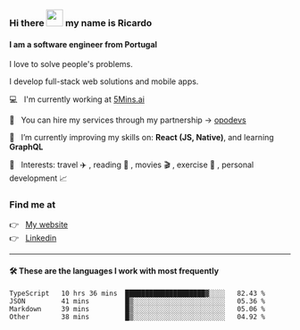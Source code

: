 ### Hi there <img src="https://raw.githubusercontent.com/iampavangandhi/iampavangandhi/master/gifs/Hi.gif" width="30"> my name is Ricardo
#### I am a software engineer from Portugal
I love to solve people's problems.

I develop full-stack web solutions and mobile apps.

💻  &nbsp; I'm currently working at <a href="https://5mins.ai/">5Mins.ai</a>

💼  &nbsp; You can hire my services through my partnership -> <a href="https://github.com/opodevs">opodevs</a>

🌱 &nbsp; I’m currently improving my skills on: **React (JS, Native)**, and learning **GraphQL**

💙 &nbsp; Interests: travel ✈️ , reading 📖 , movies 🎬 , exercise 🏃 , personal development 📈

### Find me at

<p align="left">
  👉  &nbsp;
  <a href="https://ricardopbarbosa.com" target="_blank">
    My website
  </a>
  <br/>
  👉 &nbsp;
  <a href="https://www.linkedin.com/in/ricardopbarbosa" target="_blank">
    Linkedin
  </a>
</p>

<hr />

#### 🛠 These are the languages I work with most frequently
<!--START_SECTION:waka-->

```text
TypeScript   10 hrs 36 mins  ████████████████████▓░░░░   82.43 %
JSON         41 mins         █▒░░░░░░░░░░░░░░░░░░░░░░░   05.36 %
Markdown     39 mins         █▒░░░░░░░░░░░░░░░░░░░░░░░   05.06 %
Other        38 mins         █▒░░░░░░░░░░░░░░░░░░░░░░░   04.92 %
```

<!--END_SECTION:waka-->
